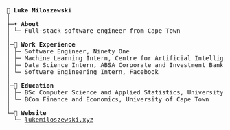 <pre>
💾 <b>Luke Miloszewski</b>
│
├─☀️ <b>About</b>
│ └─ Full-stack software engineer from Cape Town
│
│─🌴 <b>Work Experience</b>  
│ ├─ Software Engineer, Ninety One
│ ├─ Machine Learning Intern, Centre for Artificial Intelligence Research
│ ├─ Data Science Intern, ABSA Corporate and Investment Bank
│ └─ Software Engineering Intern, Facebook
│
│─📜 <b>Education</b>  
│ ├─ BSc Computer Science and Applied Statistics, University of Cape Town
│ └─ BCom Finance and Economics, University of Cape Town
│
└─🍓 <b>Website</b>  
  └─ <a href="https://www.lukemiloszewski.xyz">lukemiloszewski.xyz</a>
</pre>
